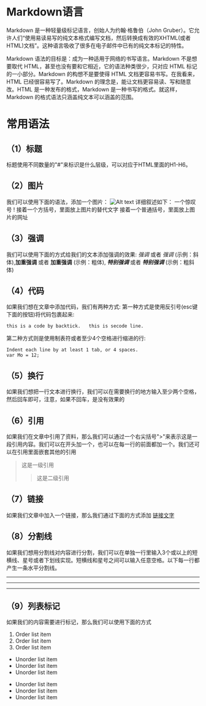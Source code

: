 # Markdown语言
  Markdown 是一种轻量级标记语言，创始人为约翰·格鲁伯（John Gruber）。它允许人们“使用易读易写的纯文本格式编写文档，然后转换成有效的XHTML(或者HTML)文档”。这种语言吸收了很多在电子邮件中已有的纯文本标记的特性。

  Markdown 语法的目标是：成为一种适用于网络的书写语言。Markdown 不是想要取代 HTML，甚至也没有要和它相近，它的语法种类很少，只对应 HTML 标记的一小部分。Markdown 的构想不是要使得 HTML 文档更容易书写。在我看来， HTML 已经很容易写了。Markdown 的理念是，能让文档更容易读、写和随意改。HTML 是一种发布的格式，Markdown 是一种书写的格式。就这样，Markdown 的格式语法只涵盖纯文本可以涵盖的范围。

# 常用语法
## （1）标题
标题使用不同数量的"#"来标识是什么层级，可以对应于HTML里面的H1-H6。
## （2）图片
我们可以使用下面的语法，添加一个图片：
![Alt text](/path/to/img.jpg)
详细叙述如下：
一个惊叹号 !
接着一个方括号，里面放上图片的替代文字
接着一个普通括号，里面放上图片的网址
## （3）强调
我们可以使用下面的方式给我们的文本添加强调的效果:
*强调* 或者 _强调_  (示例：斜体),**加重强调** 或者 __加重强调__ (示例：粗体), ***特别强调*** 或者 ___特别强调___ (示例：粗斜体)
## （4）代码
如果我们想在文章中添加代码，我们有两种方式:
第一种方式是使用反引号(esc键下面的按钮)将代码包裹起来: 

`this is a code by backtick.  
this is secode line.`

第二种方式则是使用制表符或者至少4个空格进行缩进的行:

    Indent each line by at least 1 tab, or 4 spaces.
    var Mo = 12;
## （5）换行
如果我们想把一行文本进行换行，我们可以在需要换行的地方输入至少两个空格，然后回车即可，注意，如果不回车，是没有效果的
## （6）引用
   如果我们在文章中引用了资料，那么我们可以通过一个右尖括号">"来表示这是一段引用内容。我们可以在开头加一个，也可以在每一行的前面都加一个。我们还可以在引用里面嵌套其他的引用
> 这是一级引用
>> 这是二级引用
## （7）链接
如果我们文章中加入一个链接，那么我们通过下面的方式添加
[链接文字](链接地址)
## （8）分割线
如果我们想用分割线对内容进行分割，我们可以在单独一行里输入3个或以上的短横线、星号或者下划线实现。短横线和星号之间可以输入任意空格。以下每一行都产生一条水平分割线。
***
---
___
## （9）列表标记
如果我们的内容需要进行标记，那么我们可以使用下面的方式  
1. Order list item
2. Order list item
3. Order list item

* Unorder list item
* Unorder list item
* Unorder list item

- Unorder list item
- Unorder list item
- Unorder list item
